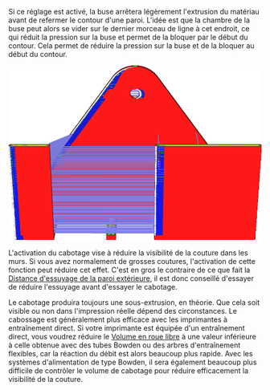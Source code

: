 Si ce réglage est activé, la buse arrêtera légèrement l'extrusion du matériau avant de refermer le contour d'une paroi. L'idée est que la chambre de la buse peut alors se vider sur le dernier morceau de ligne à cet endroit, ce qui réduit la pression sur la buse et permet de la bloquer par le début du contour. Cela permet de réduire la pression sur la buse et de la bloquer au début du contour.

![En vue par couches, la couture est facile à voir si le cabotage est activé, car il y a alors un mouvement de déplacement](../../../articles/images/coasting_enable.png)

L'activation du cabotage vise à réduire la visibilité de la couture dans les murs. Si vous avez normalement de grosses coutures, l'activation de cette fonction peut réduire cet effet. C'est en gros le contraire de ce que fait la [Distance d'essuyage de la paroi extérieure](../shell/wall_0_wipe_dist.md), il est donc conseillé d'essayer de réduire l'essuyage avant d'essayer le cabotage.

Le cabotage produira toujours une sous-extrusion, en théorie. Que cela soit visible ou non dans l'impression réelle dépend des circonstances. Le cabossage est généralement plus efficace avec les imprimantes à entraînement direct. Si votre imprimante est équipée d'un entraînement direct, vous voudrez réduire le [Volume en roue libre](./coasting_volume.md) à une valeur inférieure à celle obtenue avec des tubes Bowden ou des arbres d'entraînement flexibles, car la réaction du débit est alors beaucoup plus rapide. Avec les systèmes d'alimentation de type Bowden, il sera également beaucoup plus difficile de contrôler le volume de cabotage pour réduire efficacement la visibilité de la couture.
